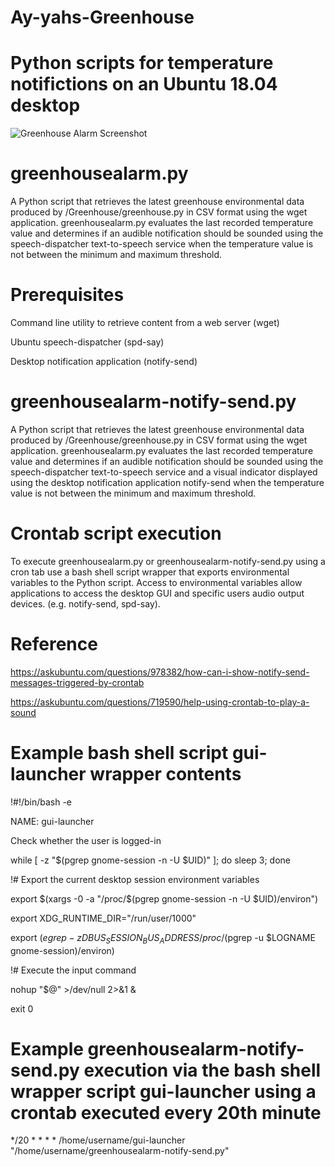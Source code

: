 # Ay-yahs-Greenhouse

# Python scripts for temperature notifictions on an Ubuntu 18.04 desktop

![Greenhouse Alarm Screenshot](https://raw.githubusercontent.com/thegroundhogwhisperer/Ay-yahs-Greenhouse/master/Images/Greenhouse_Alarm_Screenshot.png)

# greenhousealarm.py 

A Python script that retrieves the latest greenhouse environmental data produced by /Greenhouse/greenhouse.py in CSV format using the wget application. greenhousealarm.py evaluates the last recorded temperature value and determines if an audible notification should be sounded using the speech-dispatcher text-to-speech service when the temperature value is not between the minimum and maximum threshold.

# Prerequisites

Command line utility to retrieve content from a web server (wget)

Ubuntu speech-dispatcher (spd-say)

Desktop notification application (notify-send)

#
# greenhousealarm-notify-send.py 

A Python script that retrieves the latest greenhouse environmental data produced by /Greenhouse/greenhouse.py in CSV format using the wget application. greenhousealarm.py evaluates the last recorded temperature value and determines if an audible notification should be sounded using the speech-dispatcher text-to-speech service and a visual indicator displayed using the desktop notification application notify-send when the temperature value is not between the minimum and maximum threshold.
 
# 
# Crontab script execution

To execute greenhousealarm.py or greenhousealarm-notify-send.py using a cron tab use a bash shell script wrapper that exports environmental variables to the Python script. Access to environmental variables allow applications to access the desktop GUI and specific users audio output devices. (e.g. notify-send, spd-say). 

# Reference

https://askubuntu.com/questions/978382/how-can-i-show-notify-send-messages-triggered-by-crontab

https://askubuntu.com/questions/719590/help-using-crontab-to-play-a-sound

#
# Example bash shell script gui-launcher wrapper contents

!#!/bin/bash -e

NAME: gui-launcher

Check whether the user is logged-in

while [ -z "$(pgrep gnome-session -n -U $UID)" ]; do sleep 3; done

!# Export the current desktop session environment variables

export $(xargs -0 -a "/proc/$(pgrep gnome-session -n -U $UID)/environ")

export XDG_RUNTIME_DIR="/run/user/1000"

export $(egrep -z DBUS_SESSION_BUS_ADDRESS /proc/$(pgrep -u $LOGNAME gnome-session)/environ)

!# Execute the input command

nohup "$@" >/dev/null 2>&1 &

exit 0

#
# Example greenhousealarm-notify-send.py execution via the bash shell wrapper script gui-launcher using a crontab executed every 20th minute

*/20 * * * * /home/username/gui-launcher "/home/username/greenhousealarm-notify-send.py"

